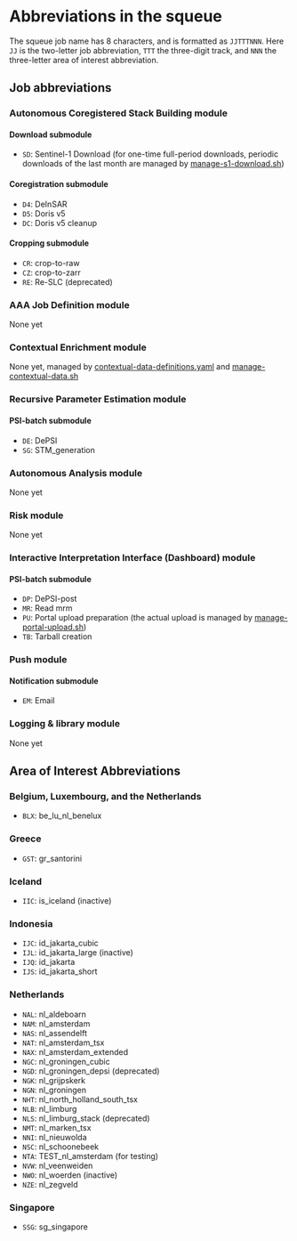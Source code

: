 # Abbreviations in the squeue

The squeue job name has 8 characters, and is formatted as `JJTTTNNN`. 
Here `JJ` is the two-letter job abbreviation, `TTT` the three-digit track, 
and `NNN` the three-letter area of interest abbreviation.

## Job abbreviations

### Autonomous Coregistered Stack Building module

#### Download submodule

- `SD`: Sentinel-1 Download (for one-time full-period downloads, periodic downloads of the last month are managed by [manage-s1-download.sh](../scripts/manage-s1-download.sh))

#### Coregistration submodule

- `D4`: DeInSAR
- `D5`: Doris v5
- `DC`: Doris v5 cleanup

#### Cropping submodule

- `CR`: crop-to-raw
- `CZ`: crop-to-zarr
- `RE`: Re-SLC (deprecated)

### AAA Job Definition module

None yet

### Contextual Enrichment module

None yet, managed by [contextual-data-definitions.yaml](../config/contextual-data-definitions.yaml) and [manage-contextual-data.sh](../scripts/manage-contextual-data.sh)

### Recursive Parameter Estimation module

#### PSI-batch submodule

- `DE`: DePSI
- `SG`: STM_generation

### Autonomous Analysis module

None yet

### Risk module

None yet

### Interactive Interpretation Interface (Dashboard) module

#### PSI-batch submodule

- `DP`: DePSI-post
- `MR`: Read mrm
- `PU`: Portal upload preparation (the actual upload is managed by [manage-portal-upload.sh](../scripts/manage-portal-upload.sh))
- `TB`: Tarball creation

### Push module

#### Notification submodule

- `EM`: Email

### Logging & library module

None yet

## Area of Interest Abbreviations

### Belgium, Luxembourg, and the Netherlands

- `BLX`: be_lu_nl_benelux

### Greece

- `GST`: gr_santorini

### Iceland

- `IIC`: is_iceland (inactive)

### Indonesia

- `IJC`: id_jakarta_cubic
- `IJL`: id_jakarta_large (inactive)
- `IJQ`: id_jakarta
- `IJS`: id_jakarta_short

### Netherlands

- `NAL`: nl_aldeboarn
- `NAM`: nl_amsterdam
- `NAS`: nl_assendelft
- `NAT`: nl_amsterdam_tsx
- `NAX`: nl_amsterdam_extended
- `NGC`: nl_groningen_cubic
- `NGD`: nl_groningen_depsi (deprecated)
- `NGK`: nl_grijpskerk
- `NGN`: nl_groningen
- `NHT`: nl_north_holland_south_tsx
- `NLB`: nl_limburg
- `NLS`: nl_limburg_stack (deprecated)
- `NMT`: nl_marken_tsx
- `NNI`: nl_nieuwolda
- `NSC`: nl_schoonebeek
- `NTA`: TEST_nl_amsterdam (for testing)
- `NVW`: nl_veenweiden
- `NWO`: nl_woerden (inactive)
- `NZE`: nl_zegveld

### Singapore

- `SSG`: sg_singapore